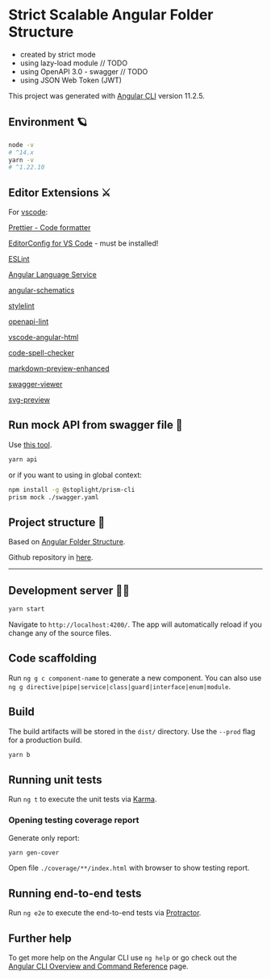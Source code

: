 # Strict Scalable Angular Folder Structure

- created by strict mode
- using lazy-load module // TODO
- using OpenAPI 3.0 - swagger // TODO
- using JSON Web Token (JWT)

This project was generated with [Angular CLI](https://github.com/angular/angular-cli) version 11.2.5.

## Environment 🪐

```sh
node -v
# ^14.x
yarn -v
# ^1.22.10
```

## Editor Extensions ⚔️

For [vscode](https://code.visualstudio.com/):

[Prettier - Code formatter](https://marketplace.visualstudio.com/items?itemName=esbenp.prettier-vscode)

[EditorConfig for VS Code](https://marketplace.visualstudio.com/items?itemName=EditorConfig.EditorConfig) - must be installed!

[ESLint](https://marketplace.visualstudio.com/items?itemName=dbaeumer.vscode-eslint)

[Angular Language Service](https://marketplace.visualstudio.com/items?itemName=Angular.ng-template)

[angular-schematics](https://marketplace.visualstudio.com/items?itemName=cyrilletuzi.angular-schematics)

[stylelint](https://marketplace.visualstudio.com/items?itemName=stylelint.vscode-stylelint)

[openapi-lint](https://marketplace.visualstudio.com/items?itemName=mermade.openapi-lint)

[vscode-angular-html](https://marketplace.visualstudio.com/items?itemName=ghaschel.vscode-angular-html)

[code-spell-checker](https://marketplace.visualstudio.com/items?itemName=streetsidesoftware.code-spell-checker)

[markdown-preview-enhanced](https://marketplace.visualstudio.com/items?itemName=shd101wyy.markdown-preview-enhanced)

[swagger-viewer](https://marketplace.visualstudio.com/items?itemName=Arjun.swagger-viewer)

[svg-preview](https://marketplace.visualstudio.com/items?itemName=SimonSiefke.svg-preview)

## Run mock API from swagger file 🧪

Use [this tool](https://meta.stoplight.io/docs/prism/README.md).

```sh
yarn api
```

or if you want to using in global context:

```sh
npm install -g @stoplight/prism-cli
prism mock ./swagger.yaml
```

## Project structure 🧱

Based on [Angular Folder Structure](https://angular-folder-structure.readthedocs.io/en/latest/).

Github repository in [here](https://github.com/mathisGarberg/angular-folder-structure).

---

## Development server 🧑‍💻

```sh
yarn start
```

Navigate to `http://localhost:4200/`. The app will automatically reload if you change any of the source files.

## Code scaffolding

Run `ng g c component-name` to generate a new component. You can also use `ng g directive|pipe|service|class|guard|interface|enum|module`.

## Build

The build artifacts will be stored in the `dist/` directory. Use the `--prod` flag for a production build.

```sh
yarn b
```

## Running unit tests

Run `ng t` to execute the unit tests via [Karma](https://karma-runner.github.io).

### Opening testing coverage report

Generate only report:

```sh
yarn gen-cover
```

Open file `./coverage/**/index.html` with browser to show testing report.

## Running end-to-end tests

Run `ng e2e` to execute the end-to-end tests via [Protractor](http://www.protractortest.org/).

## Further help

To get more help on the Angular CLI use `ng help` or go check out the [Angular CLI Overview and Command Reference](https://angular.io/cli) page.
